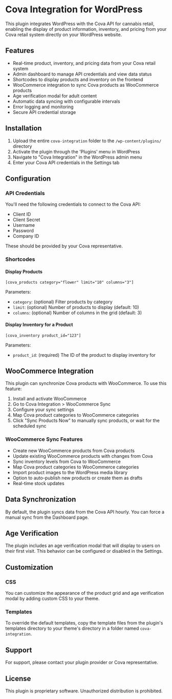 # Cova Integration for WordPress

This plugin integrates WordPress with the Cova API for cannabis retail, enabling the display of product information, inventory, and pricing from your Cova retail system directly on your WordPress website.

## Features

- Real-time product, inventory, and pricing data from your Cova retail system
- Admin dashboard to manage API credentials and view data status
- Shortcodes to display products and inventory on the frontend
- WooCommerce integration to sync Cova products as WooCommerce products
- Age verification modal for adult content
- Automatic data syncing with configurable intervals
- Error logging and monitoring
- Secure API credential storage

## Installation

1. Upload the entire `cova-integration` folder to the `/wp-content/plugins/` directory
2. Activate the plugin through the 'Plugins' menu in WordPress
3. Navigate to "Cova Integration" in the WordPress admin menu
4. Enter your Cova API credentials in the Settings tab

## Configuration

### API Credentials

You'll need the following credentials to connect to the Cova API:

- Client ID
- Client Secret
- Username
- Password
- Company ID

These should be provided by your Cova representative.

### Shortcodes

#### Display Products

```
[cova_products category="flower" limit="10" columns="3"]
```

Parameters:
- `category`: (optional) Filter products by category
- `limit`: (optional) Number of products to display (default: 10)
- `columns`: (optional) Number of columns in the grid (default: 3)

#### Display Inventory for a Product

```
[cova_inventory product_id="123"]
```

Parameters:
- `product_id`: (required) The ID of the product to display inventory for

## WooCommerce Integration

This plugin can synchronize Cova products with WooCommerce. To use this feature:

1. Install and activate WooCommerce
2. Go to Cova Integration > WooCommerce Sync
3. Configure your sync settings
4. Map Cova product categories to WooCommerce categories
5. Click "Sync Products Now" to manually sync products, or wait for the scheduled sync

### WooCommerce Sync Features

- Create new WooCommerce products from Cova products
- Update existing WooCommerce products with changes from Cova
- Sync inventory levels from Cova to WooCommerce
- Map Cova product categories to WooCommerce categories
- Import product images to the WordPress media library
- Option to auto-publish new products or create them as drafts
- Real-time stock updates

## Data Synchronization

By default, the plugin syncs data from the Cova API hourly. You can force a manual sync from the Dashboard page.

## Age Verification

The plugin includes an age verification modal that will display to users on their first visit. This behavior can be configured or disabled in the Settings.

## Customization

### CSS

You can customize the appearance of the product grid and age verification modal by adding custom CSS to your theme.

### Templates

To override the default templates, copy the template files from the plugin's templates directory to your theme's directory in a folder named `cova-integration`.

## Support

For support, please contact your plugin provider or Cova representative.

## License

This plugin is proprietary software. Unauthorized distribution is prohibited. 